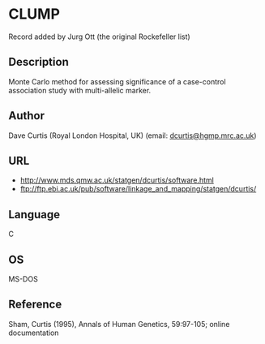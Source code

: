 # CLUMP
Record added by Jurg Ott (the original Rockefeller list)

## Description
Monte Carlo method for assessing significance of a case-control association study with multi-allelic marker.

## Author
Dave Curtis (Royal London Hospital, UK) (email: dcurtis@hgmp.mrc.ac.uk)

## URL
* http://www.mds.qmw.ac.uk/statgen/dcurtis/software.html
* ftp://ftp.ebi.ac.uk/pub/software/linkage_and_mapping/statgen/dcurtis/

## Language
C

## OS
MS-DOS

## Reference
Sham, Curtis (1995), Annals of Human Genetics, 59:97-105; online documentation